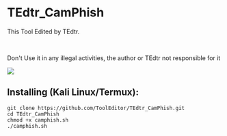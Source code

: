 # TEdtr_CamPhish
<p>This Tool Edited by TEdtr.</p>

<br>
<p>Don't Use it in any illegal activities, the author or TEdtr not responsible for it </p>
<img src="https://i.postimg.cc/XJfTc4Nr/TEdtr.jpg">
<br>

## Installing (Kali Linux/Termux):

```
git clone https://github.com/ToolEditor/TEdtr_CamPhish.git
cd TEdtr_CamPhish
chmod +x camphish.sh
./camphish.sh
```


